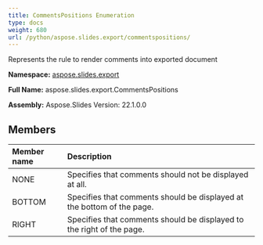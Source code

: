```yaml
---
title: CommentsPositions Enumeration
type: docs
weight: 680
url: /python/aspose.slides.export/commentspositions/
---
```


Represents the rule to render comments into exported document

**Namespace:** [aspose.slides.export](/python/aspose.slides.export/)

**Full Name:** aspose.slides.export.CommentsPositions

**Assembly:**  Aspose.Slides Version: 22.1.0.0

## **Members**
|**Member name**|**Description**|
| :- | :- |
|NONE|Specifies that comments should not be displayed at all.|
|BOTTOM|Specifies that comments should be displayed at the bottom of the page.|
|RIGHT|Specifies that comments should be displayed to the right of the page.|
